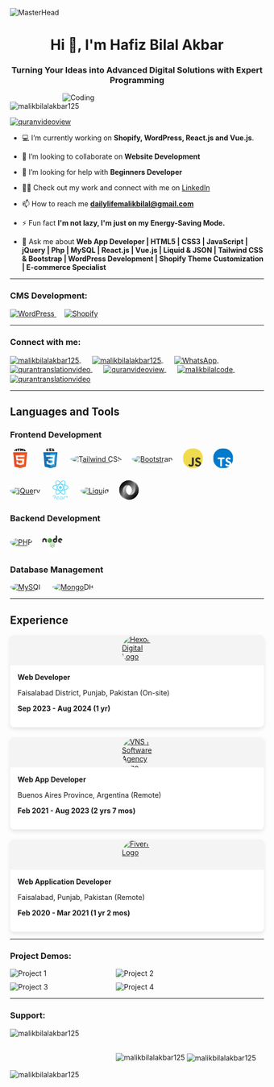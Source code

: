 ![MasterHead](https://fiverr-res.cloudinary.com/images/q_auto,f_auto/gigs/228448693/original/4fe7fcdf9484ab9dcdb0046b5ad12b0607c26dc0/made-attractive-design-banner.jpg)

<h1 align="center">Hi 👋, I'm Hafiz Bilal Akbar</h1>
<h3 align="center"> Turning Your Ideas into Advanced Digital Solutions with Expert Programming</h3>
<img align="right" alt="Coding" width="400" src="https://media.tenor.com/rePDfDWO3XoAAAAd/hacking.gif">

<p align="left"> <img src="https://komarev.com/ghpvc/?username=malikbilalakbar125&label=Profile%20views&color=0e75b6&style=flat" alt="malikbilalakbar125" /> </p>

<p align="left"> <a href="https://twitter.com/quranvideoview" target="blank"><img src="https://img.shields.io/twitter/follow/quranvideoview?logo=twitter&style=for-the-badge" alt="quranvideoview" /></a> </p>

- 💻 I’m currently working on **Shopify, WordPress, React.js and Vue.js**.

- 👯 I’m looking to collaborate on **Website Development**

- 🤝 I’m looking for help with **Beginners Developer**

- 👨‍💻 Check out my work and connect with me on [LinkedIn](https://www.linkedin.com/in/malikbilalakbar125)

- 📫 How to reach me **dailylifemalikbilal@gmail.com**

- ⚡ Fun fact **I'm not lazy, I'm just on my Energy-Saving Mode.**

- 💬 Ask me about **Web App Developer | HTML5 | CSS3 | JavaScript | jQuery | Php | MySQL | React.js | Vue.js | Liquid & JSON | Tailwind CSS & Bootstrap | WordPress Development | Shopify Theme Customization | E-commerce Specialist**
---

<h3 align="left">CMS Development:</h3>
<p align="left">
  <a href="https://wordpress.org/" target="_blank" rel="noreferrer">
    <img src="https://upload.wikimedia.org/wikipedia/commons/9/98/WordPress_blue_logo.svg" alt="WordPress" width="40" height="40"/>
  </a>
  &nbsp;&nbsp;&nbsp;
  <a href="https://www.shopify.com/" target="_blank" rel="noreferrer">
    <img src="https://www.svgrepo.com/show/303503/shopify-logo.svg" alt="Shopify" width="40" height="40"/>
  </a>
</p>

---

<h3 align="left">Connect with me:</h3>
<p align="left">
    <a href="https://linkedin.com/in/malikbilalakbar125/" target="_blank" style="margin-right: 10px;">
        <img align="center" src="https://raw.githubusercontent.com/rahuldkjain/github-profile-readme-generator/master/src/images/icons/Social/linked-in-alt.svg" alt="malikbilalakbar125" height="30" width="30" />
    </a>
    &nbsp;&nbsp;
    <a href="https://www.facebook.com/malikbilalakbar125/" target="_blank" style="margin-right: 10px;">
        <img align="center" src="https://raw.githubusercontent.com/rahuldkjain/github-profile-readme-generator/master/src/images/icons/Social/facebook.svg" alt="malikbilalakbar125" height="30" width="30" />
    </a>
    &nbsp;&nbsp;
    <a href="https://web.whatsapp.com/send?phone=923103180385" target="_blank" style="margin-right: 10px;">
        <img align="center" src="https://uxwing.com/wp-content/themes/uxwing/download/brands-and-social-media/whatsapp-business-icon.png" alt="WhatsApp" height="30" width="30" />
    </a>
    &nbsp;&nbsp;
    <a href="https://instagram.com/qurantranslationvideo/" target="_blank" style="margin-right: 10px;">
        <img align="center" src="https://raw.githubusercontent.com/rahuldkjain/github-profile-readme-generator/master/src/images/icons/Social/instagram.svg" alt="qurantranslationvideo" height="30" width="30" />
    </a>
    &nbsp;&nbsp;
    <a href="https://twitter.com/quranvideoview/" target="_blank" style="margin-right: 10px;">
        <img align="center" src="https://raw.githubusercontent.com/rahuldkjain/github-profile-readme-generator/master/src/images/icons/Social/twitter.svg" alt="quranvideoview" height="30" width="30" />
    </a>
    &nbsp;&nbsp;
    <a href="https://replit.com/@malikbilalcode/" target="_blank" style="margin-right: 10px;">
        <img align="center" src="https://seeklogo.com/images/R/replit-icon-logo-A666709FE9-seeklogo.com.png" alt="malikbilalcode" height="30" width="30" />
    </a>
    &nbsp;&nbsp;
    <a href="https://www.youtube.com/@qurantranslationvideo/" target="_blank" style="margin-right: 10px;">
        <img align="center" src="https://raw.githubusercontent.com/rahuldkjain/github-profile-readme-generator/master/src/images/icons/Social/youtube.svg" alt="qurantranslationvideo" height="30" width="30" />
    </a>
</p>


---

## Languages and Tools

### Frontend Development
<div style="display: flex; flex-wrap: wrap; align-items: center; gap: 20px;">
  <a href="https://www.w3.org/html/" target="_blank" rel="noreferrer">
    <img src="https://raw.githubusercontent.com/devicons/devicon/master/icons/html5/html5-original-wordmark.svg" alt="HTML5" style="width: 40px; height: 40px; border-radius: 50%;"/>
  </a>
  <a href="https://www.w3schools.com/css/" target="_blank" rel="noreferrer">
    <img src="https://raw.githubusercontent.com/devicons/devicon/master/icons/css3/css3-original-wordmark.svg" alt="CSS3" style="width: 40px; height: 40px; border-radius: 50%;"/>
  </a>
  <a href="https://tailwindcss.com/" target="_blank" rel="noreferrer">
    <img src="https://www.vectorlogo.zone/logos/tailwindcss/tailwindcss-icon.svg" alt="Tailwind CSS" style="width: 40px; height: 40px; border-radius: 50%;"/>
  </a>
  <a href="https://getbootstrap.com/" target="_blank" rel="noreferrer">
    <img src="https://upload.wikimedia.org/wikipedia/commons/b/b2/Bootstrap_logo.svg" alt="Bootstrap" style="width: 40px; height: 40px; border-radius: 50%;"/>
  </a>
  <a href="https://developer.mozilla.org/en-US/docs/Web/JavaScript" target="_blank" rel="noreferrer">
    <img src="https://raw.githubusercontent.com/devicons/devicon/master/icons/javascript/javascript-original.svg" alt="JavaScript" style="width: 40px; height: 40px; border-radius: 50%;"/>
  </a>
  <a href="https://www.typescriptlang.org/" target="_blank" rel="noreferrer">
    <img src="https://raw.githubusercontent.com/devicons/devicon/master/icons/typescript/typescript-original.svg" alt="TypeScript" style="width: 40px; height: 40px; border-radius: 50%;"/>
  </a>
  <a href="https://jquery.com/" target="_blank" rel="noreferrer">
    <img src="https://a0.anyrgb.com/pngimg/326/1324/jquery-ui-radio-button-front-and-back-ends-jquery-javascript-plugin-html-wordpress-web-development-emblem.png" alt="jQuery" style="width: 40px; height: 40px; border-radius: 50%;"/>
  </a>
  <a href="https://reactjs.org/" target="_blank" rel="noreferrer">
    <img src="https://raw.githubusercontent.com/devicons/devicon/master/icons/react/react-original-wordmark.svg" alt="React" style="width: 40px; height: 40px; border-radius: 50%;"/>
  </a>
  <a href="https://shopify.dev/docs/api/liquid" target="_blank" rel="noreferrer">
    <img src="https://sissel.gallerycdn.vsassets.io/extensions/sissel/shopify-liquid/4.0.1/1699358936199/Microsoft.VisualStudio.Services.Icons.Default" alt="Liquid" style="width: 40px; height: 40px; border-radius: 50%;"/>
  </a>
  <a href="https://www.json.org/json-en.html" target="_blank" rel="noreferrer">
    <img src="https://raw.githubusercontent.com/devicons/devicon/master/icons/json/json-original.svg" alt="JSON" style="width: 40px; height: 40px; border-radius: 50%;"/>
  </a>
</div>

### Backend Development
<div style="display: flex; flex-wrap: wrap; align-items: center; gap: 20px;">
  <a href="https://www.php.net/" target="_blank" rel="noreferrer">
    <img src="https://upload.wikimedia.org/wikipedia/commons/2/27/PHP-logo.svg" alt="PHP" style="width: 40px; height: 40px; border-radius: 50%;"/>
  </a>
  <a href="https://nodejs.org/" target="_blank" rel="noreferrer">
    <img src="https://raw.githubusercontent.com/devicons/devicon/master/icons/nodejs/nodejs-original-wordmark.svg" alt="Node.js" style="width: 40px; height: 40px; border-radius: 50%;"/>
  </a>
</div>

### Database Management
<div style="display: flex; flex-wrap: wrap; align-items: center; gap: 20px;">
  <a href="https://www.mysql.com/" target="_blank" rel="noreferrer">
    <img src="https://p1.hiclipart.com/preview/64/828/885/mysql-logo-organization-database-database-management-system-theory-implementation-line-circle-png-clipart.jpg" alt="MySQL" style="width: 40px; height: 40px; border-radius: 50%;"/>
  </a>
  <a href="https://www.mongodb.com/" target="_blank" rel="noreferrer">
    <img src="https://www.vectorlogo.zone/logos/mongodb/mongodb-icon.svg" alt="MongoDB" style="width: 40px; height: 40px; border-radius: 50%;"/>
  </a>
</div>

---

## Experience

<div style="display: flex; flex-wrap: wrap; gap: 20px;">

  <!-- Hexon Digital -->
  <div style="flex: 1 1 300px; background: #ffffff; border-radius: 8px; box-shadow: 0 4px 8px rgba(0, 0, 0, 0.1); transition: transform 0.3s, box-shadow 0.3s; overflow: hidden;" onmouseover="this.style.transform='translateY(-5px)'; this.style.boxShadow='0 8px 16px rgba(0, 0, 0, 0.2)';" onmouseout="this.style.transform='translateY(0)'; this.style.boxShadow='0 4px 8px rgba(0, 0, 0, 0.1)';">
    <a href="https://hexondigital.com/" target="_blank" style="display: block; width: 100%; height: 60px; background: #f4f4f4; display: flex; justify-content: center; align-items: center; overflow: hidden;">
      <img src="https://media.licdn.com/dms/image/C4D0BAQEEIA4CHBFqYA/company-logo_200_200/0/1630516840533/hexon_digital_logo?e=2147483647&v=beta&t=mSunUiQ-pDK_4FYnG8teTOTazbIBFrXjh6RmFM_YQAI" alt="Hexon Digital Logo" style="width: 60px; height: 60px; border-radius: 50%; object-fit: cover;">
    </a>
    <div style="padding: 15px;">
      <strong>Web Developer</strong>
      <p>Faisalabad District, Punjab, Pakistan (On-site)</p>
      <p><strong>Sep 2023 - Aug 2024 (1 yr)</strong></p>
    </div>
  </div>

  <!-- VNS | Software Agency -->
  <div style="flex: 1 1 300px; background: #ffffff; border-radius: 8px; box-shadow: 0 4px 8px rgba(0, 0, 0, 0.1); transition: transform 0.3s, box-shadow 0.3s; overflow: hidden;" onmouseover="this.style.transform='translateY(-5px)'; this.style.boxShadow='0 8px 16px rgba(0, 0, 0, 0.2)';" onmouseout="this.style.transform='translateY(0)'; this.style.boxShadow='0 4px 8px rgba(0, 0, 0, 0.1)';">
    <a href="https://vnstudios.com/" target="_blank" style="display: block; width: 100%; height: 60px; background: #f4f4f4; display: flex; justify-content: center; align-items: center; overflow: hidden;">
      <img src="https://media.licdn.com/dms/image/D4D0BAQFh_FVI2v5cYw/company-logo_200_200/0/1718741762859/vn_studios_logo?e=2147483647&v=beta&t=DbJaB_sSWr1Qn559AtGTVRitJBYaUR_E990OUZd7NvY" alt="VNS | Software Agency Logo" style="width: 60px; height: 60px; border-radius: 50%; object-fit: cover;">
    </a>
    <div style="padding: 15px;">
      <strong>Web App Developer</strong>
      <p>Buenos Aires Province, Argentina (Remote)</p>
      <p><strong>Feb 2021 - Aug 2023 (2 yrs 7 mos)</strong></p>
    </div>
  </div>

  <!-- Fiverr -->
  <div style="flex: 1 1 300px; background: #ffffff; border-radius: 8px; box-shadow: 0 4px 8px rgba(0, 0, 0, 0.1); transition: transform 0.3s, box-shadow 0.3s; overflow: hidden;" onmouseover="this.style.transform='translateY(-5px)'; this.style.boxShadow='0 8px 16px rgba(0, 0, 0, 0.2)';" onmouseout="this.style.transform='translateY(0)'; this.style.boxShadow='0 4px 8px rgba(0, 0, 0, 0.1)';">
    <a href="https://www.fiverr.com/" target="_blank" style="display: block; width: 100%; height: 60px; background: #f4f4f4; display: flex; justify-content: center; align-items: center; overflow: hidden;">
      <img src="https://uxwing.com/wp-content/themes/uxwing/download/brands-and-social-media/fiverr-icon.png" alt="Fiverr Logo" style="width: 60px; height: 60px; border-radius: 50%; object-fit: cover;">
    </a>
    <div style="padding: 15px;">
      <strong>Web Application Developer</strong>
      <p>Faisalabad, Punjab, Pakistan (Remote)</p>
      <p><strong>Feb 2020 - Mar 2021 (1 yr 2 mos)</strong></p>
    </div>
  </div>

</div>

---

<h3 align="left">Project Demos:</h3>
<div style="display: flex; flex-wrap: wrap; gap: 10px;">
  <img src="https://res.cloudinary.com/upwork-cloud/image/upload/c_scale,w_1000/v1687908860/catalog/1673836551244148736/pehp6lthvahqimy7jy5l.jpg" alt="Project 1" width="200"/>
  <img src="https://res.cloudinary.com/upwork-cloud/image/upload/c_scale,w_1000/v1693566294/catalog/1697557568132345856/l45zbgup5pxtqu7jcufb.jpg" alt="Project 2" width="200"/>
  <img src="https://www.zohowebstatic.com/sites/zweb/images/commerce/prebuilt-left.jpg" alt="Project 3" width="200"/>
  <img src="https://www.rankbyfocus.com/wp-content/uploads/2020/07/ecommerce-website.jpg" alt="Project 4" width="200"/>
</div>

---

<h3 align="left">Support:</h3>
<p>
<a href="https://www.buymeacoffee.com/malikbilalakbar125">
<img align="left" src="https://cdn.buymeacoffee.com/buttons/v2/default-yellow.png" height="50" width="210" alt="malikbilalakbar125" />
</a>
</p><br><br>

<p><img align="left" src="https://github-readme-stats.vercel.app/api/top-langs?username=malikbilalakbar125&show_icons=true&locale=en&layout=compact" alt="malikbilalakbar125" /></p>

<p>&nbsp;<img align="center" src="https://github-readme-stats.vercel.app/api?username=malikbilalakbar125&show_icons=true&locale=en" alt="malikbilalakbar125" /></p>

<p><img align="center" src="https://github-readme-streak-stats.herokuapp.com/?user=malikbilalakbar125&" alt="malikbilalakbar125" /></p>
